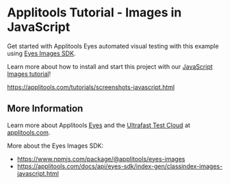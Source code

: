 # Applitools Tutorial - Images in JavaScript

Get started with Applitools Eyes automated visual testing with this example using [Eyes Images SDK](https://www.npmjs.com/package/@applitools/eyes-images). 

Learn more about how to install and start this project with our [JavaScript Images tutorial](https://applitools.com/tutorials/screenshots-javascript.html)!

<https://applitools.com/tutorials/screenshots-javascript.html>

 
## More Information

Learn more about Applitools [Eyes](https://info.applitools.com/ucY77) and the [Ultrafast Test Cloud](https://info.applitools.com/ucY78) at [applitools.com](https://info.applitools.com/ucY76).

More about the Eyes Images SDK:
* https://www.npmjs.com/package/@applitools/eyes-images
* https://applitools.com/docs/api/eyes-sdk/index-gen/classindex-images-javascript.html
 
 
 
 
